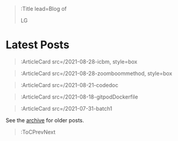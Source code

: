 > :Title lead=Blog of
>
> LG

# Latest Posts

> :ArticleCard src=/2021-08-28-icbm, style=box

> :ArticleCard src=/2021-08-28-zoomboommethod, style=box

> :ArticleCard src=/2021-08-21-codedoc

> :ArticleCard src=/2021-08-18-gitpodDockerfile

> :ArticleCard src=/2021-07-31-batch1

See the [archive](/archive) for older posts.

> :ToCPrevNext